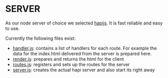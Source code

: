 # SERVER

As our node server of choice we selected [hapijs](https://hapijs.com/). It is fast
reliable and easy to use.

Currently the following files exist:

* [handler.js](./handler.js): contains a list of handlers for each route. For
  example the data for the index.html delivered from the server is prepared here.
* [render.js](./handler.js): prepares and returns the html for the client
* [routes.js](./handler.js): registers and sets up the routes for the server
* [server.js](./handler.js): creates the actual hapi server and also start its right
  away
